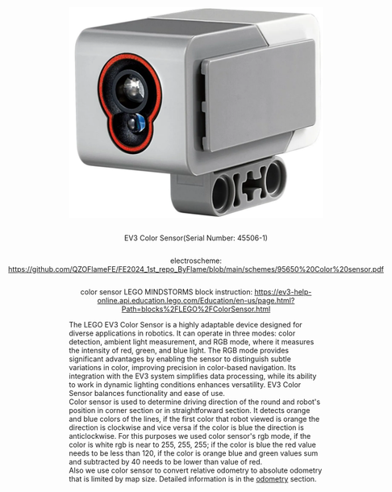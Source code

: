 <div align = center style="display: flex; flex-direction: column; align-items: center; justify-content: center;">

![Color Sensor](https://github.com/QZOFlameFE/FE2024_1st_repo_ByFlame/blob/main/Instructions/Power_and_Sense_Management/EV3_Color_Sensor.png)
<p>EV3 Color Sensor(Serial Number: 45506-1)</p>
<p>electroscheme: <a href="https://github.com/QZOFlameFE/FE2024_1st_repo_ByFlame/blob/main/schemes/95650%20Color%20sensor.pdf">https://github.com/QZOFlameFE/FE2024_1st_repo_ByFlame/blob/main/schemes/95650%20Color%20sensor.pdf</a> </p> 
<p>color sensor LEGO MINDSTORMS block instruction: <a href="https://ev3-help-online.api.education.lego.com/Education/en-us/page.html?Path=blocks%2FLEGO%2FColorSensor.html">https://ev3-help-online.api.education.lego.com/Education/en-us/page.html?Path=blocks%2FLEGO%2FColorSensor.html</a> </p>
</div>
The LEGO EV3 Color Sensor is a highly adaptable device designed for diverse applications in robotics. It can operate in three modes: color detection, ambient light measurement, and RGB mode, where it measures the intensity of red, green, and blue light. The RGB mode provides significant advantages by enabling the sensor to distinguish subtle variations in color, improving precision in color-based navigation. Its integration with the EV3 system simplifies data processing, while its ability to work in dynamic lighting conditions enhances versatility. EV3 Color Sensor balances functionality and ease of use. </br>
Color sensor is used to determine driving direction of the round and robot's position in corner section or in straightforward section. It detects orange and blue colors of the lines, if the first color that robot viewed is orange the direction is clockwise and vice versa if the color is blue the direction is anticlockwise. For this purposes we used color sensor's rgb mode, if the color is white rgb is near to 255, 255, 255; if the color is blue the red value needs to be less than 120, if the color is orange blue and green values sum and subtracted by 40 needs to be lower than value of red. 
</br>
Also we use color sensor to convert relative odometry to absolute odometry that is limited by map size. Detailed information is in the <a href="https://github.com/QZOFlameFE/FE2024_1st_repo_ByFlame/blob/main/Instructions/Power_and_Sense_Management/odometry.md">odometry</a> section.
